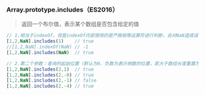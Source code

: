 ### Array.prototype.includes（ES2016）

> 返回一个布尔值，表示某个数组是否包含给定的值

```js
// 1.相当于indexOf，但是indexOf内部使用的是严格相等运算符进行判断，会对NaN造成误判
[1,2,NaN].includes(1)    // true
//[1,2,NaN].indexOf(NaN) // -1
[1,2,NaN].includes(NaN)  // true

// 2.第二个参数：查询的起始位置（默认为0，负数为表示倒数的位置，若大于数组长度重置为0）
[1,2,NaN].includes(2,1)  // true
[1,2,NaN].includes(2,-0) // true
[1,2,NaN].includes(2,-1) // false
[1,2,NaN].includes(2,-4) // true
```



